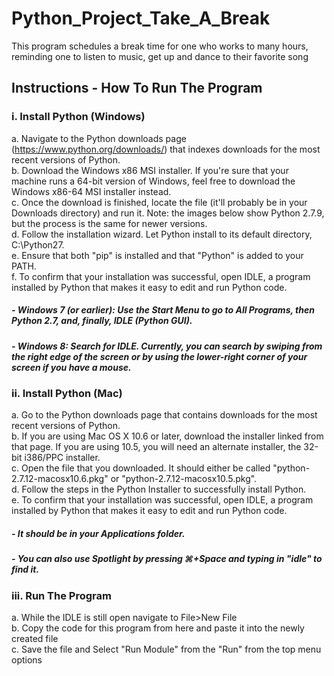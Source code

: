 # Python_Project_Take_A_Break
This program schedules a break time for one who works to many hours, reminding one to listen to music, get up and dance to their favorite song<br>
## Instructions - How To Run The Program
### i. Install Python (Windows)
a. Navigate to the Python downloads page (https://www.python.org/downloads/) that indexes downloads for the most recent versions of Python.<br>
b. Download the Windows x86 MSI installer. If you're sure that your machine runs a 64-bit version of Windows, feel free to download the Windows x86-64 MSI installer instead.<br>
c. Once the download is finished, locate the file (it'll probably be in your Downloads directory) and run it. Note: the images below show Python 2.7.9, but the process is the same for newer versions.<br>
d. Follow the installation wizard. Let Python install to its default directory, C:\Python27\.<br>
e. Ensure that both "pip" is installed and that "Python" is added to your PATH.<br>
f. To confirm that your installation was successful, open IDLE, a program installed by Python that makes it easy to edit and run Python code.<br>
##### - Windows 7 (or earlier): Use the Start Menu to go to All Programs, then Python 2.7, and, finally, IDLE (Python GUI).
##### - Windows 8: Search for IDLE. Currently, you can search by swiping from the right edge of the screen or by using the lower-right corner of your screen if you have a mouse.<br>

### ii. Install Python (Mac)
a. Go to the Python downloads page that contains downloads for the most recent versions of Python.<br>
b. If you are using Mac OS X 10.6 or later, download the installer linked from that page. If you are using 10.5, you will need an alternate installer, the 32-bit i386/PPC installer.<br>
c. Open the file that you downloaded. It should either be called "python-2.7.12-macosx10.6.pkg" or "python-2.7.12-macosx10.5.pkg".<br>
d. Follow the steps in the Python Installer to successfully install Python.<br>
e. To confirm that your installation was successful, open IDLE, a program installed by Python that makes it easy to edit and run Python code.
##### - It should be in your Applications folder.
##### - You can also use Spotlight by pressing ⌘+Space and typing in "idle" to find it.<br>
### iii. Run The Program
a. While the IDLE is still open navigate to File>New File<br>
b. Copy the code for this program from here and paste it into the newly created file<br>
c. Save the file and Select "Run Module" from the "Run" from the top menu options<br>
